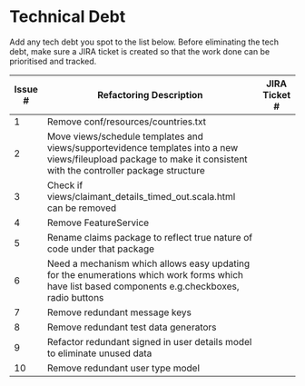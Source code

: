 # Technical Debt 

Add any tech debt you spot to the list below. Before eliminating the tech debt, make sure a JIRA ticket is created so 
that the work done can be prioritised and tracked.


| Issue # | Refactoring Description                                                                                                                                             | JIRA Ticket # |
|---------|---------------------------------------------------------------------------------------------------------------------------------------------------------------------|---------------|
| 1       | Remove conf/resources/countries.txt                                                                                                                                 |               |
| 2       | Move views/schedule templates and views/supportevidence  templates into a new views/fileupload package to make  it consistent with the controller package structure |               |
| 3       | Check if views/claimant_details_timed_out.scala.html  can be removed                                                                                                |               |
| 4       | Remove FeatureService                                                                                                                                               |               |
| 5       | Rename claims package to reflect true nature of code  under that package                                                                                            |               |
| 6       | Need a mechanism which allows easy updating for the  enumerations which work forms which have list based  components e.g.checkboxes, radio buttons                  |               |
| 7       | Remove redundant message keys                                                                                                                                       |               |
| 8       | Remove redundant test data generators                                                                                                                               |               |
| 9       | Refactor redundant signed in user details model to eliminate unused data                                                                                            |               |
| 10      | Remove redundant user type model                                                                                                                                    |               |